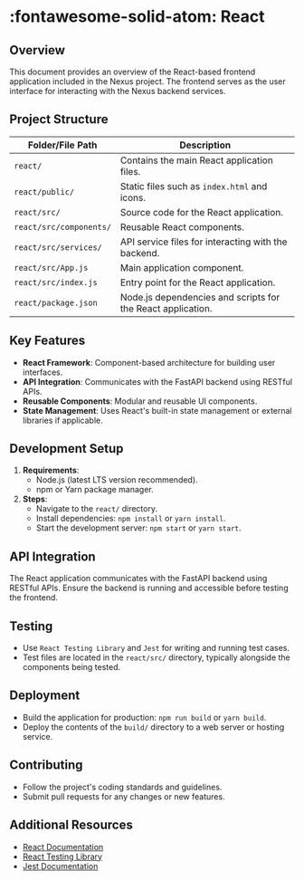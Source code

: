 # :fontawesome-solid-atom: React 

## Overview
This document provides an overview of the React-based frontend application included in the Nexus project. The frontend serves as the user interface for interacting with the Nexus backend services.

## Project Structure

| Folder/File Path         | Description                                                                 |
|--------------------------|-----------------------------------------------------------------------------|
| `react/`                 | Contains the main React application files.                                |
| `react/public/`          | Static files such as `index.html` and icons.                              |
| `react/src/`             | Source code for the React application.                                    |
| `react/src/components/`  | Reusable React components.                                                 |
| `react/src/services/`    | API service files for interacting with the backend.                       |
| `react/src/App.js`       | Main application component.                                                |
| `react/src/index.js`     | Entry point for the React application.                                     |
| `react/package.json`     | Node.js dependencies and scripts for the React application.               |

## Key Features
- **React Framework**: Component-based architecture for building user interfaces.
- **API Integration**: Communicates with the FastAPI backend using RESTful APIs.
- **Reusable Components**: Modular and reusable UI components.
- **State Management**: Uses React's built-in state management or external libraries if applicable.

## Development Setup
1. **Requirements**:
   - Node.js (latest LTS version recommended).
   - npm or Yarn package manager.
2. **Steps**:
   - Navigate to the `react/` directory.
   - Install dependencies: `npm install` or `yarn install`.
   - Start the development server: `npm start` or `yarn start`.

## API Integration
The React application communicates with the FastAPI backend using RESTful APIs. Ensure the backend is running and accessible before testing the frontend.

## Testing
- Use `React Testing Library` and `Jest` for writing and running test cases.
- Test files are located in the `react/src/` directory, typically alongside the components being tested.

## Deployment
- Build the application for production: `npm run build` or `yarn build`.
- Deploy the contents of the `build/` directory to a web server or hosting service.

## Contributing
- Follow the project's coding standards and guidelines.
- Submit pull requests for any changes or new features.

## Additional Resources
- [React Documentation](https://reactjs.org/docs/getting-started.html)
- [React Testing Library](https://testing-library.com/docs/react-testing-library/intro/)
- [Jest Documentation](https://jestjs.io/docs/getting-started)